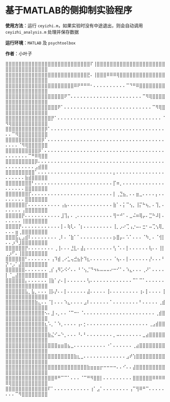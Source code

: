 # 基于MATLAB的侧抑制实验程序
**使用方法**：运行 `ceyizhi.m`，如果实验时没有中途退出，则会自动调用 `ceyizhi_analysis.m` 处理并保存数据 

**运行环境**：`MATLAB` 及 `psychtoolbox`

**作者**：小叶子

⣿⣿⣿⣿⣿⣿⣿⣿⣿⣿⣿⣿⣿⣿⣿⣿⣿⣿⣿⣿⣿⣿⣿⣿⣿⣿⠏⢸⣿⣿⣿⣿⣿⣿⣿⣿⣿⣿⣿⣿⣿⣿⣿⣿⣿⣿⣿⣿⣿⣿⣿⣿⣿⣿⣿⣿⣿⣿⣿⣿⣿⣿
⣿⣿⣿⣿⣿⣿⣿⣿⣿⣿⣿⣿⣿⣿⣿⣿⣿⣿⣿⣿⣿⣿⣿⣿⣿⣟⠄⢸⣿⣿⣿⠿⠿⠿⢿⣿⣿⣿⣿⣿⣿⣿⣿⣿⣿⣿⣿⣿⣿⣿⣿⣿⣿⣿⣿⣿⣿⣿⣿⣿⣿⣿
⣿⣿⣿⣿⣿⣿⣿⣿⣿⣿⣿⣿⣿⣿⣿⣿⣿⣿⣿⣿⣿⠿⠟⠛⠛⠛⠂⠄⠄⠄⠄⠄⠄⠄⠄⠄⠄⠉⠙⠛⠿⣿⣿⣿⣿⣿⣿⣿⣿⣿⣿⣿⣿⣿⣿⣿⣿⣿⣿⣿⣿⣿
⣿⣿⣿⣿⣿⣿⣿⣿⣿⣿⣿⣿⣿⣿⣿⣿⣿⣿⠟⠉⠄⠄⠄⠄⠄⠄⠄⠄⠄⠄⠄⠄⠄⠄⠄⠄⠄⠄⠄⠄⠄⠄⠉⠻⢿⣿⣿⣿⣿⣿⣿⣿⣿⣿⣿⣿⣿⣿⣿⣿⣿⣿
⣿⣿⣿⣿⣿⣿⣿⣿⣿⣿⣿⣿⣿⣿⣿⣿⠟⠁⠄⠄⠄⠄⠄⠄⠄⠄⠄⠄⠄⠄⠄⠄⠄⠄⠄⠄⠄⠄⠄⠄⠄⠄⠄⠄⠄⠉⠻⢿⣿⣿⣿⣿⣿⣿⣿⣿⣿⣿⣿⣿⣿⣿
⣿⣿⣿⣿⣿⣿⣿⣿⣿⣿⣿⣿⣿⣿⡟⠁⠄⠄⠄⠄⠄⠄⠄⠄⠄⠄⠄⠄⠄⠄⠄⠄⠄⠄⠄⠄⠄⠄⠄⠄⠄⠄⠄⠄⠄⠄⠄⠄⠈⠻⢿⣿⣿⣿⣿⣿⣿⣿⣿⣿⣿⣿
⣿⣿⣿⣿⣿⣿⣿⣿⣿⣿⣿⣿⡿⠁⠄⠄⠄⠄⠄⠄⠄⠄⠄⠄⠄⠄⠄⠄⠄⠄⠄⠄⠄⠄⠄⠄⠄⠄⠄⠄⠄⠄⠄⠄⠄⠄⠄⠄⠄⠄⠄⠉⠻⣿⣿⣿⣿⣿⣿⣿⣿⣿
⣿⣿⣿⣿⣿⣿⣿⣿⣿⣿⣿⡿⠁⠄⠄⠄⠄⠄⠄⠄⠄⠄⠄⠄⠄⠄⠄⠄⠄⠄⠄⠄⠄⠄⠄⠄⠄⠄⠄⠄⠄⠄⠄⠄⠄⠄⠄⠄⠄⠄⠄⠄⠄⠈⠻⢿⣿⣿⣿⣿⣿⣿
⣿⣿⣿⣿⣿⣿⣿⣿⣿⣿⡿⠁⠄⠄⠄⠄⠄⠄⠄⠄⠄⠄⠄⠄⠄⠄⠄⠄⠄⠄⠄⠄⠄⠄⠄⠄⠄⠄⠄⠄⠄⠄⠄⠄⠄⠄⠄⠄⠄⠄⠄⠄⠄⠄⠄⠄⠉⠛⠿⢿⣿⣿
⣿⣿⣿⣿⣿⣿⣿⣿⣿⡿⠄⠄⠄⠄⠄⠄⠄⠄⠄⠄⠄⠄⠄⠄⠄⠄⠄⠄⠄⠄⠄⠄⠄⠄⠄⠄⠄⠄⠄⠄⠄⠄⠄⠄⠄⠄⠄⠄⠄⠄⠄⠄⠄⠄⠄⠄⠄⠄⣠⣾⣿⣿
⣿⣿⣿⣿⣿⣿⣿⣿⣿⠁⠄⠄⠄⠄⠄⠄⠄⠄⠄⠄⠄⠄⠄⠄⠄⠄⠄⠄⠄⠄⠄⠄⠄⡄⠄⠄⠄⠄⠄⠄⠄⠄⠄⠄⠄⠄⠄⠄⠄⠄⠄⠄⠄⠄⠄⣷⣾⣿⣿⣿⣿⣿
⣿⣿⣿⣿⣿⣿⣿⣿⠃⠄⠄⠄⠄⠄⠄⠄⠄⠄⠄⠄⠄⠄⠄⠄⠄⠄⠄⠄⠄⠄⠄⠄⠄⡏⠶⡀⠄⠄⠄⠄⠄⠄⠄⠄⠄⠄⠄⠄⠄⠄⠄⠄⠄⠄⠄⣿⣿⣿⣿⣿⣿⣿
⣿⣿⣿⣿⣿⣿⣿⡏⠄⠄⠄⠄⠄⠄⠄⠄⠄⠄⠄⠄⠄⠄⠄⠄⠄⠄⠄⠄⠄⠄⠄⠄⠄⡇⢀⣙⣦⡀⠄⠄⣶⣀⠄⠄⠄⠄⡄⠄⠄⠄⠄⠄⠄⠄⠄⣿⣿⣿⣿⣿⣿⣿
⣿⣿⣿⣿⣿⣿⡏⠄⠄⠄⠄⠄⠄⠄⠄⠄⠄⢠⣦⠄⠄⠄⠄⠄⠄⠄⠄⠄⠄⠄⠄⠄⠄⣷⠁⠄⡅⠉⢢⡀⢸⡍⠓⢦⡀⠄⢹⡀⠄⠄⠄⠄⠄⠄⢠⣿⣿⣿⣿⣿⣿⣿
⣿⣿⣿⣿⣿⡟⠄⠄⠄⠄⠄⠄⠄⠄⠄⠄⠄⣸⢹⡄⠄⢀⠄⠄⠄⠄⠄⠄⠄⠄⠄⠄⠄⢻⠒⠚⠁⠄⣀⠬⠶⢿⡤⠄⣉⠓⠼⡇⠄⠄⠄⠄⠄⠄⢸⣿⣿⣿⣿⣿⣿⣿
⣿⣿⣿⣿⡟⠄⠄⠄⠄⠄⠄⠄⠄⠄⠄⠄⠄⡇⠄⢷⢇⠄⠈⡆⠄⠄⠄⠄⠄⠄⠄⠄⠄⢸⡀⡠⠔⢉⢠⡐⠤⠄⣒⠂⠤⢉⢢⢿⡀⠄⠄⠄⣶⢀⣿⣿⣿⣿⣿⣿⣿⣿
⣿⣿⣿⣯⣄⣠⣾⠇⠄⠄⠄⠄⠄⠄⠄⠄⢀⠇⠄⠈⣷⠁⠁⠄⠄⠄⠄⠄⠄⠄⠄⠄⠄⡦⣿⡤⠄⠡⠁⠄⠄⠄⠈⠳⡀⠄⠈⢺⡇⠄⠄⡰⠙⣸⣿⣿⣿⣿⣿⣿⣿⣿
⣿⣿⣿⣿⣿⣿⡟⠄⠄⠄⠄⠄⠄⠄⠄⢀⢸⠄⠄⠄⣘⣇⠄⣼⡄⠄⠄⠄⠄⠄⠄⠄⠄⢣⠈⠄⠄⡇⠄⠄⠄⠄⠄⠄⢧⠄⠄⢸⡇⢀⡰⠋⠄⢸⣿⣿⣿⣿⣿⣿⣿⣿
⣿⣿⣿⣿⣿⣿⠃⠄⠄⠄⠄⠄⠄⠄⢠⠹⣾⢀⠔⣁⢤⣚⣦⡗⠹⣆⠄⠄⠄⠄⠄⠄⠄⠈⢦⠄⠄⡇⠄⠄⠄⠄⠄⠄⡜⠄⠄⠄⠃⡝⠐⡠⠁⣼⣿⣿⣿⣿⣿⣿⣿⣿
⣿⣿⣿⣿⣿⣿⠄⠄⠄⠄⠄⠄⠄⢀⡎⢠⠻⡡⠪⠊⠄⠄⠘⠈⢢⡈⠙⠲⠦⠤⠤⠤⠔⠒⠊⠁⠄⠱⣄⠄⠄⠄⢀⠜⠁⠄⠄⠄⠄⡇⠈⣀⣼⣿⣿⣿⣿⣿⣿⣿⣿⣿
⣿⣿⣿⣿⣿⣿⡄⠄⠄⠄⠄⠄⠄⢸⣷⠁⡔⠄⡇⠄⠄⠄⠄⠄⠄⢣⠄⠄⠄⠄⠄⠄⠄⠄⠄⠄⠄⠄⠄⠉⠁⠉⠁⠄⠄⠄⠄⠄⠄⣿⣿⣿⣿⣿⣿⣿⣿⣿⣿⣿⣿⣿
⣿⣿⣿⣿⣿⣿⣧⡀⣧⡀⠄⠄⠄⢸⡧⡜⠄⠄⡇⠄⠄⠄⠄⠄⠄⣼⠄⠄⠄⠄⠄⢸⠄⠄⠄⠄⠄⠄⠄⠄⠄⢰⠄⡇⠄⠄⠄⠄⢸⣿⣿⣿⣿⣿⣿⣿⣿⣿⣿⣿⣿⣿
⣿⣿⣿⣿⣿⣿⣿⣿⣿⣷⣄⠄⠄⠈⡇⠄⠄⠄⠱⣄⠄⠄⠄⠄⣠⠇⠄⠄⠄⠄⠄⠄⠁⠄⠄⠄⠄⠄⠄⠄⠄⠃⠄⠄⠄⠄⠄⢀⣾⣿⣿⣿⣿⣿⣿⣿⣿⣿⣿⣿⣿⣿
⣿⣿⣿⣿⣿⣿⣿⣿⣿⣿⣿⣿⠢⠄⣸⠠⡀⠄⠄⠈⠉⠒⠂⠈⠄⠄⠄⠄⠄⠄⠄⠄⠄⠄⠄⠄⠄⠄⠄⠄⠄⠄⠄⠄⠄⠄⢀⣾⣿⣿⣿⣿⣿⣿⣿⣿⣿⣿⣿⣿⣿⣿
⣿⣿⣿⣿⣿⣿⣿⣿⣿⣿⣿⣿⣆⠡⡀⠁⠱⡀⠄⠄⠄⠄⢠⠄⡂⠄⠄⠄⠄⠄⠄⠄⠄⠄⠄⠄⠄⠄⠄⠄⠄⠄⠄⠄⢀⣠⣾⣿⣿⣿⣿⣿⣿⣿⣿⣿⣿⣿⣿⣿⣿⣿
⣿⣿⣿⣿⣿⣿⣿⣿⣿⣿⣿⣿⣿⣷⣌⠊⠤⠑⡀⠄⠄⠄⠘⠄⠃⠄⠄⠄⠄⠄⠄⠄⠄⡀⠤⠄⠄⠄⠄⠄⠄⠄⣀⣴⣿⣿⣿⣿⣿⣿⣿⣿⣿⣿⣿⣿⣿⣿⣿⣿⣿⣿
⣿⣿⣿⣿⣿⣿⣿⣿⣿⣿⣿⣿⣿⣿⣿⣿⣶⣶⣿⣦⣀⠄⠄⠄⠄⠄⠄⠄⠄⠄⠄⠐⠁⠄⠄⠄⠄⠄⠄⢀⣴⣿⣿⣿⣿⣿⣿⣿⣿⣿⣿⣿⣿⣿⣿⣿⣿⣿⣿⣿⣿⣿
⣿⣿⣿⣿⣿⣿⣿⣿⣿⣿⣿⣿⣿⣿⣿⣿⣿⣿⣿⣿⣿⣷⣆⣀⠄⠄⠄⠄⠄⠄⠄⠄⠄⠄⠄⠄⠄⣠⠞⢱⣿⣿⣿⣿⣿⣿⣿⣿⣿⣿⣿⣿⣿⣿⣿⣿⣿⣿⣿⣿⣿⣿
⣿⣿⣿⣿⣿⣿⣿⣿⣿⣿⣿⣿⣿⣿⣿⣿⣿⣿⣿⣿⣿⣿⣿⣿⣿⣷⣶⣶⣶⡖⠒⠒⠒⠒⠄⠄⠊⠄⠄⣼⣿⣿⣿⣿⣿⣿⣿⣿⣿⣿⣿⣿⣿⣿⣿⣿⣿⣿⣿⣿⣿⣿
⣿⣿⣿⣿⣿⣿⣿⣿⣿⣿⣿⣿⣿⣿⣿⠿⠛⠉⠉⠁⠄⠄⠄⠈⠉⠛⠻⣿⣿⡇⠄⠄⠄⠄⠄⠄⠄⠄⠄⣿⣿⣿⣿⣿⣿⠿⠿⠿⠿⠿⢿⣿⣿⣿⣿⣿⣿⣿⣿⣿⣿⣿
⣿⣿⣿⣿⣿⣿⣿⣿⣿⣿⣿⣿⣿⠏⠁⠄⠄⠄⠄⠄⠄⠄⠄⠄⠄⠄⢰⠁⣠⠁⠄⠄⠄⠄⠄⠄⠄⠄⢠⠉⢻⠿⠛⠉⠄⠄⠄⠄⠄⠄⠄⠄⠉⠻⣿⣿⣿⣿⣿⣿⣿⣿
